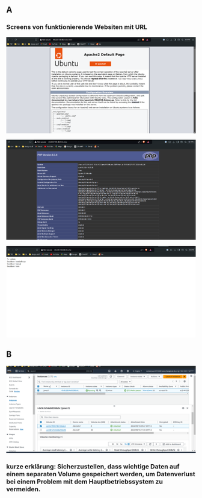 ## A 

### Screens von funktionierende Websiten mit URL

![alt text](image.png)

![alt text](image-1.png)

![alt text](image-2.png)

## B 

![alt text](image-3.png) 

### kurze erklärung: Sicherzustellen, dass wichtige Daten auf einem separaten Volume gespeichert werden, um Datenverlust bei einem Problem mit dem Hauptbetriebssystem zu vermeiden.
